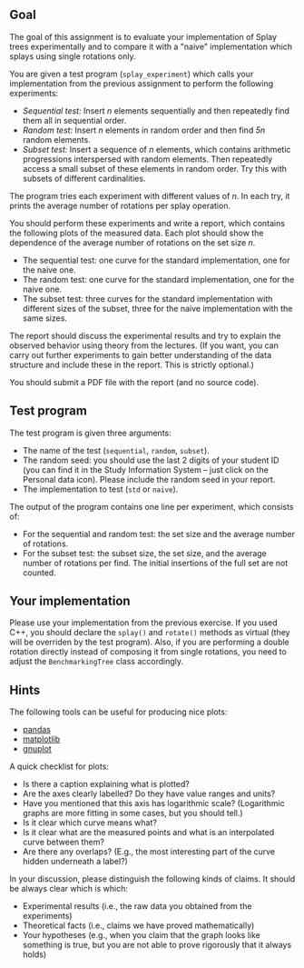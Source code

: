 ## Goal

The goal of this assignment is to evaluate your implementation of Splay trees
experimentally and to compare it with a "naive" implementation which splays
using single rotations only.

You are given a test program (`splay_experiment`) which calls your
implementation from the previous assignment to perform the following
experiments:

- _Sequential test:_ Insert _n_ elements sequentially and then repeatedly
  find them all in sequential order.
- _Random test:_ Insert _n_ elements in random order and then find _5n_
  random elements.
- _Subset test:_ Insert a sequence of _n_ elements, which contains arithmetic
  progressions interspersed with random elements. Then repeatedly access
  a small subset of these elements in random order. Try this with subsets of
  different cardinalities.

The program tries each experiment with different values of _n_. In each try,
it prints the average number of rotations per splay operation.

You should perform these experiments and write a report, which contains the following
plots of the measured data. Each plot should show the dependence of the average
number of rotations on the set size _n_.

- The sequential test: one curve for the standard implementation, one for the naive one.
- The random test: one curve for the standard implementation, one for the naive one.
- The subset test: three curves for the standard implementation with different sizes
  of the subset, three for the naive implementation with the same sizes.

The report should discuss the experimental results and try to explain the observed
behavior using theory from the lectures. (If you want, you can carry out further
experiments to gain better understanding of the data structure and include these
in the report. This is strictly optional.)

You should submit a PDF file with the report (and no source code).

## Test program

The test program is given three arguments:
- The name of the test (`sequential`, `random`, `subset`).
- The random seed: you should use the last 2 digits of your student ID (you can find
  it in the Study Information System – just click on the Personal data icon). Please
  include the random seed in your report.
- The implementation to test (`std` or `naive`).

The output of the program contains one line per experiment, which consists of:
- For the sequential and random test: the set size and the average number of rotations.
- For the subset test: the subset size, the set size, and the average number of rotations
  per find. The initial insertions of the full set are not counted.

## Your implementation

Please use your implementation from the previous exercise. If you used C++,
you should declare the `splay()` and `rotate()` methods as virtual (they will
be overriden by the test program). Also, if you are performing a double rotation
directly instead of composing it from single rotations, you need to adjust
the `BenchmarkingTree` class accordingly.

## Hints

The following tools can be useful for producing nice plots:
- [pandas](https://pandas.pydata.org/)
- [matplotlib](https://matplotlib.org/)
- [gnuplot](http://www.gnuplot.info/)

A quick checklist for plots:
- Is there a caption explaining what is plotted?
- Are the axes clearly labelled? Do they have value ranges and units?
- Have you mentioned that this axis has logarithmic scale? (Logarithmic graphs
  are more fitting in some cases, but you should tell.)
- Is it clear which curve means what?
- Is it clear what are the measured points and what is an interpolated
  curve between them?
- Are there any overlaps? (E.g., the most interesting part of the curve
  hidden underneath a label?)

In your discussion, please distinguish the following kinds of claims.
It should be always clear which is which:
- Experimental results (i.e., the raw data you obtained from the experiments)
- Theoretical facts (i.e., claims we have proved mathematically)
- Your hypotheses (e.g., when you claim that the graph looks like something is true,
  but you are not able to prove rigorously that it always holds)
